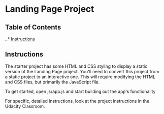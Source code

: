 # Landing Page Project
## Table of Contents
..* [Instructions](https://github.com/udacity/fend/blob/refresh-2019/projects/landing-page/README.md#instructions)
## Instructions
The starter project has some HTML and CSS styling to display a static version of the Landing Page project. You'll need to convert this project from a static project to an interactive one. This will require modifying the HTML and CSS files, but primarily the JavaScript file.

To get started, open js/app.js and start building out the app's functionality

For specific, detailed instructions, look at the project instructions in the Udacity Classroom.